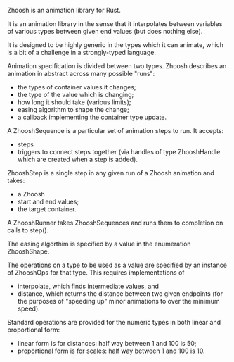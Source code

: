 Zhoosh is an animation library for Rust.

It is an animation library in the sense that it interpolates between variables of various types between given end values (but does nothing else).

It is designed to be highly generic in the types which it can animate, which is a bit of a challenge in a strongly-typed language.

Animation specification is divided between two types. Zhoosh describes an animation in abstract across many possible "runs":
  * the types of container values it changes;
  * the type of the value which is changing;
  * how long it should take (various limits);
  * easing algorithm to shape the change;
  * a callback implementing the container type update.

A ZhooshSequence is a particular set of animation steps to run. It accepts:
  * steps
  * triggers to connect steps together (via handles of type ZhooshHandle which are created when a step is added).

ZhooshStep is a single step in any given run of a Zhoosh animation and takes:
  * a Zhoosh
  * start and end values;
  * the target container.

A ZhooshRunner takes ZhooshSequences and runs them to completion on calls to step().

The easing algorthim is specified by a value in the enumeration ZhooshShape.

The operations on a type to be used as a value are specified by an instance of ZhooshOps for that type. This requires implementations of
  * interpolate, which finds intermediate values, and
  * distance, which returns the distance between two given endpoints (for the purposes of "speeding up" minor animations to over the minimum speed).

Standard operations are provided for the numeric types in both linear and proportional form:
  * linear form is for distances: half way between 1 and 100 is 50;
  * proportional form is for scales: half way between 1 and 100 is 10.
